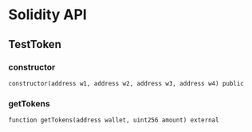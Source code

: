 # Solidity API

## TestToken

### constructor

```solidity
constructor(address w1, address w2, address w3, address w4) public
```

### getTokens

```solidity
function getTokens(address wallet, uint256 amount) external
```

